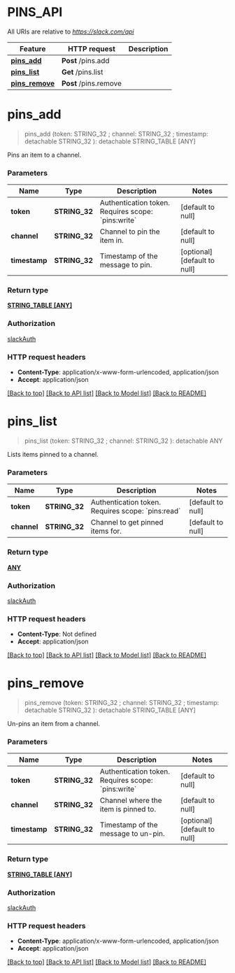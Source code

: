 # PINS_API

All URIs are relative to *https://slack.com/api*

Feature | HTTP request | Description
------------- | ------------- | -------------
[**pins_add**](PINS_API.md#pins_add) | **Post** /pins.add | 
[**pins_list**](PINS_API.md#pins_list) | **Get** /pins.list | 
[**pins_remove**](PINS_API.md#pins_remove) | **Post** /pins.remove | 


# **pins_add**
> pins_add (token: STRING_32 ; channel: STRING_32 ; timestamp:  detachable STRING_32 ): detachable STRING_TABLE [ANY]
	



Pins an item to a channel.


### Parameters

Name | Type | Description  | Notes
------------- | ------------- | ------------- | -------------
 **token** | **STRING_32**| Authentication token. Requires scope: &#x60;pins:write&#x60; | [default to null]
 **channel** | **STRING_32**| Channel to pin the item in. | [default to null]
 **timestamp** | **STRING_32**| Timestamp of the message to pin. | [optional] [default to null]

### Return type

[**STRING_TABLE [ANY]**](ANY.md)

### Authorization

[slackAuth](../README.md#slackAuth)

### HTTP request headers

 - **Content-Type**: application/x-www-form-urlencoded, application/json
 - **Accept**: application/json

[[Back to top]](#) [[Back to API list]](../README.md#documentation-for-api-endpoints) [[Back to Model list]](../README.md#documentation-for-models) [[Back to README]](../README.md)

# **pins_list**
> pins_list (token: STRING_32 ; channel: STRING_32 ): detachable ANY
	



Lists items pinned to a channel.


### Parameters

Name | Type | Description  | Notes
------------- | ------------- | ------------- | -------------
 **token** | **STRING_32**| Authentication token. Requires scope: &#x60;pins:read&#x60; | [default to null]
 **channel** | **STRING_32**| Channel to get pinned items for. | [default to null]

### Return type

[**ANY**](ANY.md)

### Authorization

[slackAuth](../README.md#slackAuth)

### HTTP request headers

 - **Content-Type**: Not defined
 - **Accept**: application/json

[[Back to top]](#) [[Back to API list]](../README.md#documentation-for-api-endpoints) [[Back to Model list]](../README.md#documentation-for-models) [[Back to README]](../README.md)

# **pins_remove**
> pins_remove (token: STRING_32 ; channel: STRING_32 ; timestamp:  detachable STRING_32 ): detachable STRING_TABLE [ANY]
	



Un-pins an item from a channel.


### Parameters

Name | Type | Description  | Notes
------------- | ------------- | ------------- | -------------
 **token** | **STRING_32**| Authentication token. Requires scope: &#x60;pins:write&#x60; | [default to null]
 **channel** | **STRING_32**| Channel where the item is pinned to. | [default to null]
 **timestamp** | **STRING_32**| Timestamp of the message to un-pin. | [optional] [default to null]

### Return type

[**STRING_TABLE [ANY]**](ANY.md)

### Authorization

[slackAuth](../README.md#slackAuth)

### HTTP request headers

 - **Content-Type**: application/x-www-form-urlencoded, application/json
 - **Accept**: application/json

[[Back to top]](#) [[Back to API list]](../README.md#documentation-for-api-endpoints) [[Back to Model list]](../README.md#documentation-for-models) [[Back to README]](../README.md)

